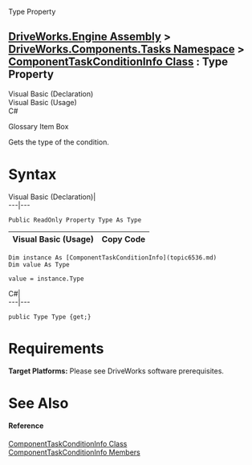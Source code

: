 Type Property   
  
[DriveWorks.Engine Assembly](topic2156.md) > [DriveWorks.Components.Tasks Namespace](topic6391.md) > [ComponentTaskConditionInfo Class](topic6536.md) : Type Property  
---  
  
Visual Basic (Declaration)    
Visual Basic (Usage)    
C# 

Glossary Item Box

Gets the type of the condition. 

# Syntax

Visual Basic (Declaration)|   
---|---  
      
    
    Public ReadOnly Property Type As Type  
  
Visual Basic (Usage)| Copy Code  
---|---  
      
    
    Dim instance As [ComponentTaskConditionInfo](topic6536.md)
    Dim value As Type
     
    value = instance.Type  
  
C#|   
---|---  
      
    
    public Type Type {get;}  
  
# Requirements

**Target Platforms:** Please see DriveWorks software prerequisites.

# See Also

#### Reference

[ComponentTaskConditionInfo Class](topic6536.md)   
[ComponentTaskConditionInfo Members](topic6537.md)


